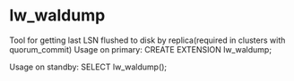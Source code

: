 # lw_waldump
Tool for getting last LSN flushed to disk by replica(required in clusters with quorum_commit)
Usage on primary:
CREATE EXTENSION lw_waldump;

Usage on standby:
SELECT lw_waldump(); 
